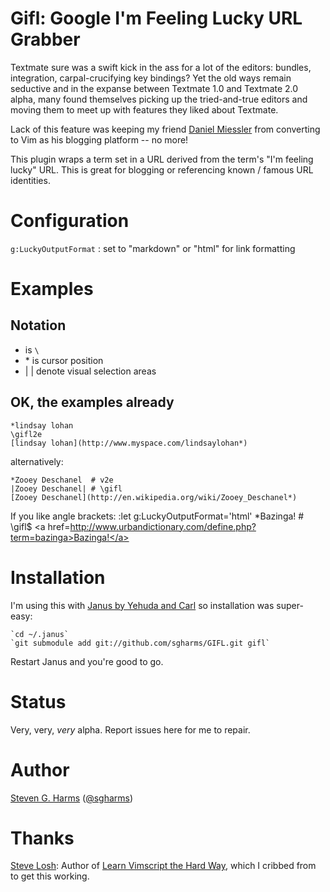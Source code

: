 # Gifl:  Google I'm Feeling Lucky URL Grabber

Textmate sure was a swift kick in the ass for a lot of the editors:
bundles, integration, carpal-crucifying key bindings?  Yet the old ways
remain seductive and in the expanse between Textmate 1.0 and Textmate
2.0 alpha, many found themselves picking up the tried-and-true editors
and moving them to meet up with features they liked about Textmate.

Lack of this feature was keeping my friend [Daniel
Miessler](http://danielmiessler.com/) from converting to Vim as his
blogging platform -- no more!

This plugin wraps a term set in a URL derived from the term's "I'm
feeling lucky" URL.  This is great for blogging or referencing known /
famous URL identities.  

# Configuration

`g:LuckyOutputFormat` : set to "markdown" or "html" for link formatting

# Examples

## Notation

* <Leader> is `\`
* \* is cursor position
* | | denote visual selection areas

## OK, the examples already

    *lindsay lohan
    \gifl2e
    [lindsay lohan](http://www.myspace.com/lindsaylohan*)

alternatively:

    *Zooey Deschanel  # v2e
    |Zooey Deschanel| # \gifl
    [Zooey Deschanel](http://en.wikipedia.org/wiki/Zooey_Deschanel*)
    
If you like angle brackets:
   :let g:LuckyOutputFormat='html'
   \*Bazinga!  # \gifl$
   <a href=http://www.urbandictionary.com/define.php?term=bazinga>Bazinga!</a>

# Installation

I'm using this with [Janus by Yehuda and Carl](https://github.com/carlhuda/janus) so
installation was super-easy:

    `cd ~/.janus`
    `git submodule add git://github.com/sgharms/GIFL.git gifl`

Restart Janus and you're good to go.

# Status

Very, very, *very* alpha.  Report issues here for me to repair.

# Author

[Steven G. Harms](http://stevengharms.com)
([@sgharms](http://twitter.com/sgharms))

# Thanks

[Steve Losh](http://stevelosh.com/):  Author of [Learn Vimscript the
Hard Way](http://learnvimscriptthehardway.stevelosh.com/), which I
cribbed from to get this working.
